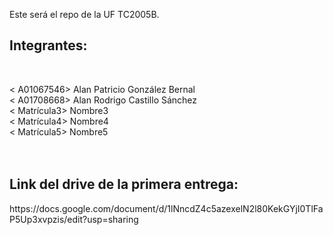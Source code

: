 Este será el repo de la UF TC2005B.
<h2>Integrantes: </h2><br>

< A01067546> Alan Patricio González Bernal <br>
< A01708668> Alan Rodrigo Castillo Sánchez <br>
< Matrícula3> Nombre3 <br>
< Matrícula4> Nombre4 <br>
< Matrícula5> Nombre5 <br>
<br>
<br>
<h2> Link del drive de la primera entrega:</h2>
https://docs.google.com/document/d/1lNncdZ4c5azexelN2l80KekGYjI0TlFaP5Up3xvpzis/edit?usp=sharing
